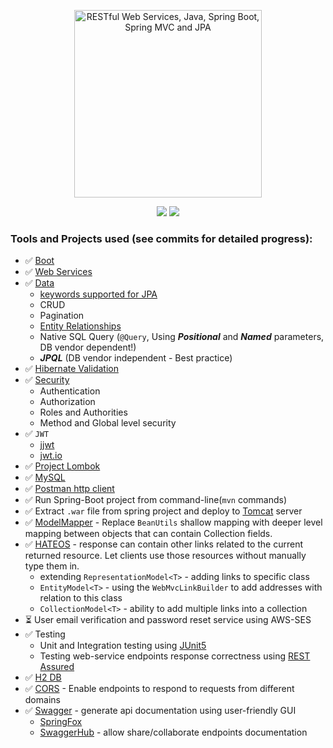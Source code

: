 <p align="center">
  <a href="https://www.udemy.com/course/restful-web-service-with-spring-boot-jpa-and-mysql/">
  <img src="https://cdn.pixabay.com/photo/2018/08/06/21/32/darknet-3588402_1280.jpg" 
  height="300" 
  title="RESTful Web Services, Java, Spring Boot, Spring MVC and JPA"
  target="_blank">
  </a>
</p>
<p align="center">
<img src="https://img.shields.io/badge/Status-In Progress-blue.svg" />
  <img src="https://img.shields.io/badge/Made%20With-Spring-green.svg" />
</p>

### Tools and Projects used (see commits for detailed progress):

- ✅ [Boot](https://docs.spring.io/spring-boot/docs/2.4.4/reference/html/)
- ✅ [Web Services](https://docs.spring.io/spring-ws/docs/3.0.10.RELEASE/reference/)
- ✅ [Data](https://bit.ly/3cT5AQl)
  - [keywords supported for JPA](https://bit.ly/396AlAd)
  - CRUD
  - Pagination
  - [Entity Relationships](https://www.tutorialspoint.com/jpa/jpa_entity_relationships.htm)
  - Native SQL Query (`@Query`, Using  **_Positional_** and **_Named_** parameters, DB vendor dependent!)
  - **_JPQL_** (DB vendor independent - Best practice)
- ✅ [Hibernate Validation](https://docs.jboss.org/hibernate/stable/validator/reference/en-US/html_single/)
- ✅ [Security](https://docs.spring.io/spring-security/site/docs/5.4.5/reference/html5/)
  - Authentication
  - Authorization
  - Roles and Authorities
  - Method and Global level security
- ✅ `JWT`
  - [jjwt](https://github.com/jwtk/jjwt)
  - [jwt.io](https://jwt.io/)
- ✅ [Project Lombok](https://projectlombok.org/features/all)
- ✅ [MySQL](https://dev.mysql.com/doc/refman/8.0/en/)
- ✅ [Postman http client](https://learning.postman.com/docs/getting-started/introduction/)
- ✅ Run Spring-Boot project from command-line(`mvn` commands)
- ✅ Extract `.war` file from spring project and deploy
  to [Tomcat](https://tomcat.apache.org/whichversion.html) server
- ✅ [ModelMapper](http://modelmapper.org/) - Replace `BeanUtils` shallow mapping
  with deeper level mapping between objects that can contain Collection fields.
- ✅ [HATEOS](https://docs.spring.io/spring-hateoas/docs/current/reference/html/#reference) - response can contain other links related to the current returned resource.
  Let clients use those resources without manually type them in.
    - extending `RepresentationModel<T>` - adding links to specific class
    - `EntityModel<T>` - using the `WebMvcLinkBuilder` to add addresses with relation
    to this class
    - `CollectionModel<T>` - ability to add multiple links into a collection
- ⏳ User email verification and password reset service using AWS-SES
- ✅ Testing
  - Unit and Integration testing using [JUnit5](https://junit.org/junit5/docs/current/user-guide/)
  - Testing web-service endpoints response correctness using [REST Assured](https://github.com/rest-assured/rest-assured/wiki/ReleaseNotes42)
- ✅ [H2 DB](https://www.h2database.com/html/features.html)
- ✅ [CORS](https://developer.mozilla.org/en-US/docs/Web/HTTP/CORS) - Enable endpoints to respond to requests from different domains
- ✅ [Swagger](https://swagger.io/) - generate api documentation using user-friendly GUI
  - [SpringFox](https://springfox.github.io/springfox/docs/current/)
  - [SwaggerHub](https://swagger.io/tools/swaggerhub/) - allow share/collaborate endpoints documentation